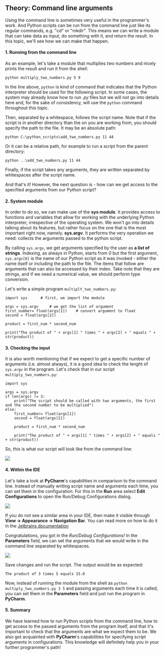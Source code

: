 ## Theory: Command line arguments

Using the command line is sometimes very useful in the 
programmer's work. And Python scripts can be run from
the command line just like its regular commands, e.g.
"cd" or "mkdir". This means we can write a module that 
can take data as input, do something with it, and return
the result. In this topic, we'll see how we can make that
happen.

#### 1. Running from the command line
As an example, let's take a module that multiplies two
numbers and nicely prints the result and run it from the
shell:

    python multiply_two_numbers.py 5 9

In the line above, `python` is kind of command that 
indicates that the Python interpreter should be used for 
the following script. In some cases, the system may
already know how to run *.py* files but we will not go into
details here and, for the sake of consistency, will use the 
`python` command throughout this topic.

Then, separated by a whitespace, follows the script name.
Note that if the script is in another directory than the on
you are working from, you should specify the path to the 
file. It may be an absolute path:

    python C:\python_scripts\add_two_numbers.py 11 44

Or it can be a relative path, for example to run a script
from the parent directory:

    python ..\add_two_numbers.py 11 44

Finally, if the script takes any arguments, they are written
separated by whitespaces after the script name.

And that's it! However, the next question is - how can we 
get access to the specified arguments from our Python
script?

#### 2. System module
In order to do so, we can make use of the **sys module**. It
provides access to functions and variables that allow for
working with the underlying Python interpreter,
irrespective of the operating system. We won't go into
details talking about its features, but rather focus on the 
one that is the most important right now, namely.
**sys.argv**. It performs the very operation we need: collects
the arguments passed to the python script.

By calling `sys.argv`, we get arguments specified by the 
user as **a list of strings**. Indexing, as always in Python,
starts from *0* but the first argument, `sys.argv[0]` is the 
name of our Python script as it was invoked - either the 
name itself or including the path to the file. The items
that follow are arguments that can also be accessed by
their index. Take note that they are strings, and if we need
a numerical value, we should perform type conversion.

Let's write a simple program `multiplY_two_numbers.py`:

    import sys      # first, we import the module

    args = sys.argv     # we get the list of argument
    first_number= float(args[1])    # convert argument to float
    second = float(args[2])

    product = first_num * second_num

    print("The product of " + args[1] " times " + args[2] + " equals " + str(product))

#### 3. Checking the input 
It is also worth mentioning that if we expect to get a 
specific number of arguments (i.e. almost always), it is a 
good idea to check the lenght of `sys.argv` in the 
program. Let's check that in our script
`multiply_two_numbers.py`:

    import sys

    args = sys.argv
    if len(args) != 3:
        print("The script should be called with two arguments, the first and the second number to be multiplied")
    else:
        first_number= float(args[1])   
        second = float(args[2])

        product = first_num * second_num

        print("The product of " + args[1] " times " + args[2] + " equals " + str(product))

So, this is what our script will look like from the command 
line:

![](https://ucarecdn.com/232cb492-5aae-4d95-afff-ed03fcf7f122/-/crop/877x153/1,0/-/preview/)


#### 4. Within the IDE
Let's take a look at **PyCharm**'s capabilities in comparison
to the command line. Instead of manually writing 
script name and arguments each time, you can set them
in the configuration. For this in the **Run** area select **Edit
Configurations** to open the Run/Debug Configurations
dialog.

![](https://ucarecdn.com/7e03c68f-4040-488f-b542-56b9768dedef/)

If you do not see a similar area in your IDE, then make it 
visible through **View -> Appearance -> Navigation Bar**.
You can read more on how to do it in the [Jetbrains 
documentation](https://www.jetbrains.com/help/pycharm/creating-and-editing-run-debug-configurations.html)

Congratulations, you got in the *Run/Debug
Configurations!* In the **Parameters** field, we can set the 
arguments that we would write in the command line 
separated by whitespaces.

![](https://ucarecdn.com/4724dc35-74a8-498c-a3f4-15944342969a/)

Save changes and run the script. The output would be as 
expected:

    The product of 3 times 5 equals 15.0

Now, instead of running the module from the shell as
`python multiply_two_numbers.py 3 5` and passing 
arguments each time it is called, you can set them in the 
**Parameters** field and just run the program in **PyCharm**.

#### 5. Summary
We have learned how to run Python scripts from the 
command line, how to get access to the passed
arguments from the program itself, and that it's important 
to check that the arguments are what we expect them to
be. We also got acquainted with **PyCharm**'s capabilities
for specifying script arguments in configurations. This
knowledge will definitely help you in your further
programmer's path!
